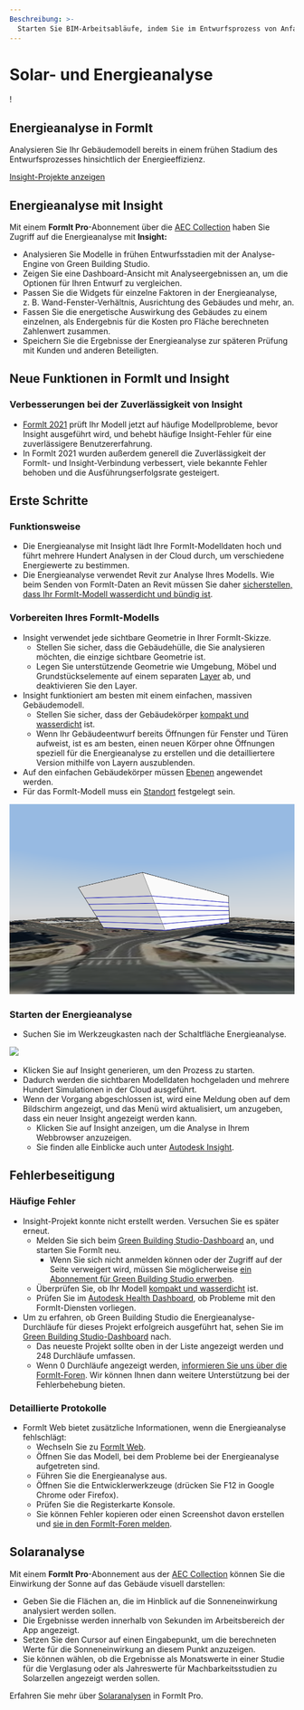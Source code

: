 ```yaml
---
Beschreibung: >- 
  Starten Sie BIM-Arbeitsabläufe, indem Sie im Entwurfsprozess von Anfang an die Effizienz von Elementen beurteilen.
---
```


# Solar- und Energieanalyse

\![](<../.gitbook/assets/20220317 Solar Analysis.png>)

## Energieanalyse in FormIt

Analysieren Sie Ihr Gebäudemodell bereits in einem frühen Stadium des Entwurfsprozesses hinsichtlich der Energieeffizienz.

[Insight-Projekte anzeigen](https://gbs.autodesk.com/OneEnergy/Insight)

## Energieanalyse mit Insight

Mit einem **FormIt Pro**-Abonnement über die [AEC Collection](https://www.autodesk.com/collections/architecture-engineering-construction/overview) haben Sie Zugriff auf die Energieanalyse mit **Insight:**

* Analysieren Sie Modelle in frühen Entwurfsstadien mit der Analyse-Engine von Green Building Studio.
* Zeigen Sie eine Dashboard-Ansicht mit Analyseergebnissen an, um die Optionen für Ihren Entwurf zu vergleichen.
* Passen Sie die Widgets für einzelne Faktoren in der Energieanalyse, z. B. Wand-Fenster-Verhältnis, Ausrichtung des Gebäudes und mehr, an.
* Fassen Sie die energetische Auswirkung des Gebäudes zu einem einzelnen, als Endergebnis für die Kosten pro Fläche berechneten Zahlenwert zusammen.
* Speichern Sie die Ergebnisse der Energieanalyse zur späteren Prüfung mit Kunden und anderen Beteiligten.

## Neue Funktionen in FormIt und Insight <a href="#insight-what-s-new" id="insight-what-s-new"></a>

### **Verbesserungen bei der Zuverlässigkeit von Insight** <a href="#improvements-to-insight-reliability" id="improvements-to-insight-reliability"></a>

* [FormIt 2021](https://formit.autodesk.com/blog/post/introducing-formit-2021) prüft Ihr Modell jetzt auf häufige Modellprobleme, bevor Insight ausgeführt wird, und behebt häufige Insight-Fehler für eine zuverlässigere Benutzererfahrung.
* In FormIt 2021 wurden außerdem generell die Zuverlässigkeit der FormIt- und Insight-Verbindung verbessert, viele bekannte Fehler behoben und die Ausführungserfolgsrate gesteigert.

## Erste Schritte <a href="#insight-getting-started" id="insight-getting-started"></a>

### **Funktionsweise** <a href="#how-it-works" id="how-it-works"></a>

* Die Energieanalyse mit Insight lädt Ihre FormIt-Modelldaten hoch und führt mehrere Hundert Analysen in der Cloud durch, um verschiedene Energiewerte zu bestimmen.
* Die Energieanalyse verwendet Revit zur Analyse Ihres Modells. Wie beim Senden von FormIt-Daten an Revit müssen Sie daher [sicherstellen, dass Ihr FormIt-Modell wasserdicht und bündig ist](https://formit.autodesk.com/blog/post/repairing-solid-models).

### **Vorbereiten Ihres FormIt-Modells** <a href="#preparing-your-formit-model" id="preparing-your-formit-model"></a>

* Insight verwendet jede sichtbare Geometrie in Ihrer FormIt-Skizze.
  * Stellen Sie sicher, dass die Gebäudehülle, die Sie analysieren möchten, die einzige sichtbare Geometrie ist.
  * Legen Sie unterstützende Geometrie wie Umgebung, Möbel und Grundstückselemente auf einem separaten [Layer](../tool-library/layers.md) ab, und deaktivieren Sie den Layer.
* Insight funktioniert am besten mit einem einfachen, massiven Gebäudemodell.
  * Stellen Sie sicher, dass der Gebäudekörper [kompakt und wasserdicht](https://formit.autodesk.com/blog/post/repairing-solid-models) ist.
  * Wenn Ihr Gebäudeentwurf bereits Öffnungen für Fenster und Türen aufweist, ist es am besten, einen neuen Körper ohne Öffnungen speziell für die Energieanalyse zu erstellen und die detailliertere Version mithilfe von Layern auszublenden.
* Auf den einfachen Gebäudekörper müssen [Ebenen](../tool-library/levels-and-area.md) angewendet werden.
* Für das FormIt-Modell muss ein [Standort](../tool-library/setting-location.md) festgelegt sein.

![](../.gitbook/assets/insight.png)

### **Starten der Energieanalyse** <a href="#starting-energy-analysis" id="starting-energy-analysis"></a>

* Suchen Sie im Werkzeugkasten nach der Schaltfläche Energieanalyse.

![](../.gitbook/assets/generate\_insight.png)

* Klicken Sie auf Insight generieren, um den Prozess zu starten.
* Dadurch werden die sichtbaren Modelldaten hochgeladen und mehrere Hundert Simulationen in der Cloud ausgeführt.
* Wenn der Vorgang abgeschlossen ist, wird eine Meldung oben auf dem Bildschirm angezeigt, und das Menü wird aktualisiert, um anzugeben, dass ein neuer Insight angezeigt werden kann.
  * Klicken Sie auf Insight anzeigen, um die Analyse in Ihrem Webbrowser anzuzeigen.
  * Sie finden alle Einblicke auch unter [Autodesk Insight](https://gbs.autodesk.com/OneEnergy/Insight).

## Fehlerbeseitigung <a href="#insight-troubleshooting" id="insight-troubleshooting"></a>

### **Häufige Fehler** <a href="#common-errors" id="common-errors"></a>

* Insight-Projekt konnte nicht erstellt werden. Versuchen Sie es später erneut.
  * Melden Sie sich beim [Green Building Studio-Dashboard](https://gbs.autodesk.com/GBS/Project) an, und starten Sie FormIt neu.
    * Wenn Sie sich nicht anmelden können oder der Zugriff auf der Seite verweigert wird, müssen Sie möglicherweise [ein Abonnement für Green Building Studio erwerben](https://knowledge.autodesk.com/search-result/caas/CloudHelp/cloudhelp/DEU/BPA-Help/files/GUID-7FCFF904-F943-4020-BF7F-53AA7148673D-htm.html).
  * Überprüfen Sie, ob Ihr Modell [kompakt und wasserdicht](https://formit.autodesk.com/blog/post/repairing-solid-models) ist.
  * Prüfen Sie im [Autodesk Health Dashboard](https://health.autodesk.com/), ob Probleme mit den FormIt-Diensten vorliegen.
* Um zu erfahren, ob Green Building Studio die Energieanalyse-Durchläufe für dieses Projekt erfolgreich ausgeführt hat, sehen Sie im [Green Building Studio-Dashboard](https://gbs.autodesk.com/GBS/Project) nach.
  * Das neueste Projekt sollte oben in der Liste angezeigt werden und 248 Durchläufe umfassen.
  * Wenn 0 Durchläufe angezeigt werden, [informieren Sie uns über die FormIt-Foren](https://forums.autodesk.com/t5/formit-forum/bd-p/142). Wir können Ihnen dann weitere Unterstützung bei der Fehlerbehebung bieten.

### **Detaillierte Protokolle** <a href="#detailed-logs" id="detailed-logs"></a>

* FormIt Web bietet zusätzliche Informationen, wenn die Energieanalyse fehlschlägt:
  * Wechseln Sie zu [FormIt Web](https://formit.autodesk.com/app).
  * Öffnen Sie das Modell, bei dem Probleme bei der Energieanalyse aufgetreten sind.
  * Führen Sie die Energieanalyse aus.
  * Öffnen Sie die Entwicklerwerkzeuge (drücken Sie F12 in Google Chrome oder Firefox).
  * Prüfen Sie die Registerkarte Konsole.
  * Sie können Fehler kopieren oder einen Screenshot davon erstellen und [sie in den FormIt-Foren melden](https://forums.autodesk.com/t5/formit-forum/bd-p/142).

## Solaranalyse

Mit einem **FormIt Pro**-Abonnement aus der [AEC Collection](https://www.autodesk.com/collections/architecture-engineering-construction/overview) können Sie die Einwirkung der Sonne auf das Gebäude visuell darstellen:

* Geben Sie die Flächen an, die im Hinblick auf die Sonneneinwirkung analysiert werden sollen.
* Die Ergebnisse werden innerhalb von Sekunden im Arbeitsbereich der App angezeigt.
* Setzen Sie den Cursor auf einen Eingabepunkt, um die berechneten Werte für die Sonneneinwirkung an diesem Punkt anzuzeigen.
* Sie können wählen, ob die Ergebnisse als Monatswerte in einer Studie für die Verglasung oder als Jahreswerte für Machbarkeitsstudien zu Solarzellen angezeigt werden sollen.

Erfahren Sie mehr über [Solaranalysen](../tool-library/solar-analysis.md) in FormIt Pro.
